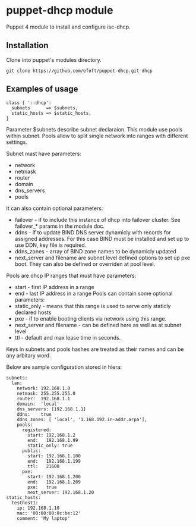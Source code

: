 # puppet-dhcp module
Puppet 4 module to install and configure isc-dhcp.

## Installation
Clone into puppet's modules directory.
```
git clone https://github.com/efoft/puppet-dhcp.git dhcp
```

## Examples of usage
```
class { '::dhcp':
  subnets      => $subnets,
  static_hosts => $static_hosts,
}
```
Parameter $subnets describe subnet declaraion. This module use pools within subnet. Pools allow to split single network into ranges with different settings.

Subnet mast have parameters:
* network
* netmask
* router
* domain
* dns_servers
* pools

It can also contain optional parameters:
* failover - if to include this instance of dhcp into failover cluster. See failover_* params in the module doc.
* ddns - if to update BIND DNS server dynamicly with records for assigned addresses. For this case BIND must be installed and set up to use DDN, key file is required.
* ddns_zones - array of BIND zone names to be dynamicly updated
* next_server and filename are subnet level defined options to set up pxe boot. They can also be defined or overriden at pool level.

Pools are dhcp IP ranges that must have parameters:
* start - first IP address in a range
* end   - last IP address in a range
Pools can contain some optional parameters:
* static_only - means that this range is used to serve only staticly declared hosts
* pxe - if to enable booting clients via network using this range.
* next_server and filename - can be defined here as well as at subnet level
* ttl - default and max lease time in seconds.

Keys in subnets and pools hashes are treated as their names and can be any arbitary word.

Below are sample configuration stored in hiera:
```
subnets:
  lan:
    network: 192.168.1.0
    netmask: 255.255.255.0
    router:  192.168.1.1
    domain:  'local'
    dns_servers: [192.168.1.1]
    ddns:    true
    ddns_zones: [ 'local', '1.168.192.in-addr.arpa'],
    pools:
      registered:
        start: 192.168.1.2
        end:   192.168.1.99
        static_only: true
      public:
        start: 192.168.1.100
        end:   192.168.1.199
        ttl:   21600
      pxe:
        start: 192.168.1.200
        end:   192.168.1.209
        pxe:   true
        next_server: 192.168.1.20
static_hosts:
  testhost1: 
    ip: 192.168.1.10
    mac: '00:00:00:0c:be:12'
    comment: 'My laptop'
```
